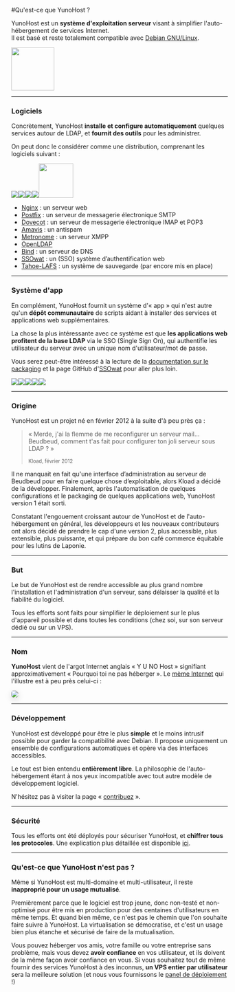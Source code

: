 #Qu'est-ce que YunoHost ?

YunoHost est un **système d'exploitation serveur** visant à simplifier l'auto-hébergement de services Internet.   
Il est basé et reste totalement compatible avec [Debian GNU/Linux](http://debian.org).

<img src="https://yunohost.org/images/debian-logo.png" width=100>

---

### Logiciels

Concrètement, YunoHost **installe et configure automatiquement** quelques services autour de LDAP, et **fournit des outils** pour les administrer.

On peut donc le considérer comme une distribution, comprenant les logiciels suivant :

<img src="https://yunohost.org/images/nginx.png"><img src="https://yunohost.org/images/postfix.png"><img src="https://yunohost.org/images/dovecot.png"><img src="https://yunohost.org/images/spamassassin.png"><img src="https://yunohost.org/images/XMPP_logo.png" width=80>

* [Nginx](http://nginx.org/) : un serveur web
* [Postfix](http://www.postfix.org/) : un serveur de messagerie électronique SMTP
* [Dovecot](http://www.dovecot.org/) : un serveur de messagerie électronique IMAP et POP3
* [Amavis](http://amavis.org/) : un antispam
* [Metronome](http://www.lightwitch.org/metronome) : un serveur XMPP
* [OpenLDAP](http://www.openldap.org/)
* [Bind](https://www.isc.org/downloads/bind/) : un serveur de DNS
* [SSOwat](https://github.com/Kloadut/SSOwat) : un (SSO) système d’authentification web
* [Tahoe-LAFS](https://tahoe-lafs.org/trac/tahoe-lafs) : un système de sauvegarde (par encore mis en place)

---

### Système d'app

En complément, YunoHost fournit un système d'« app » qui n'est autre qu'un **dépôt communautaire** de scripts aidant à installer des services et applications web supplémentaires.

La chose la plus intéressante avec ce système est que **les applications web profitent de la base LDAP** via le SSO (Single Sign On), qui authentifie les utilisateur du serveur avec un unique nom d'utilisateur/mot de passe.

Vous serez peut-être intéressé à la lecture de la [documentation sur le packaging](/packaging_apps_fr) et la page GitHub d'[SSOwat](https://github.com/Kloadut/SSOwat) pour aller plus loin.

<img src="https://yunohost.org/images/roundcube.png"><img src="https://yunohost.org/images/ttrss.png"><img src="https://yunohost.org/images/wordpress.png"><img src="https://yunohost.org/images/transmission.png"><img src="https://yunohost.org/images/jappix.png">

---

### Origine

YunoHost est un projet né en février 2012 à la suite d'à peu près ça :

 <blockquote><p>« Merde, j'ai la flemme de me reconfigurer un serveur mail... Beudbeud, comment t'as fait pour configurer ton joli serveur sous LDAP ? »</p>
<small>Kload, février 2012</small></blockquote>

Il ne manquait en fait qu'une interface d’administration au serveur de Beudbeud pour en faire quelque chose d’exploitable, alors Kload a décidé de la développer. Finalement, après l'automatisation de quelques configurations et le packaging de quelques applications web, YunoHost version 1 était sorti.

Constatant l'engouement croissant autour de YunoHost et de l'auto-hébergement en général, les développeurs et les nouveaux contributeurs ont alors décidé de prendre le cap d'une version 2, plus accessible, plus extensible, plus puissante, et qui prépare du bon café commerce équitable pour les lutins de Laponie.

---

### But

Le but de YunoHost est de rendre accessible au plus grand nombre l'installation et l'administration d'un serveur, sans délaisser la qualité et la fiabilité du logiciel. 

Tous les efforts sont faits pour simplifier le déploiement sur le plus d'appareil possible et dans toutes les conditions (chez soi, sur son serveur dédié ou sur un VPS).

---

### Nom

**YunoHost** vient de l'argot Internet anglais « Y U NO Host » signifiant approximativement « Pourquoi toi ne pas héberger ». Le [mème Internet](http://fr.wikipedia.org/wiki/M%C3%A8me_Internet) qui l'illustre est à peu près celui-ci :
<div class="text-center"><img style="border-radius: 5px; box-shadow: 0 5px 15px rgba(0,0,0,0.15);" src="https://yunohost.org/images/dude_yunohost.jpg"></div>

---

### Développement

YunoHost est développé pour être le plus **simple** et le moins intrusif possible pour garder la compatibilité avec Debian. Il propose uniquement un ensemble de configurations automatiques et opère via des interfaces accessibles.

Le tout est bien entendu **entièrement libre**. La philosophie de l'auto-hébergement étant à nos yeux incompatible avec tout autre modèle de développement logiciel.

N'hésitez pas à visiter la page « [contribuez](/contribute_fr) ».

---

### Sécurité

Tous les efforts ont été déployés pour sécuriser YunoHost, et **chiffrer tous les protocoles**. Une explication plus détaillée est disponible [ici](/security_fr).

---

### Qu'est-ce que YunoHost n'est pas ?

Même si YunoHost est multi-domaine et multi-utilisateur, il reste **inapproprié pour un usage mutualisé**.

Premièrement parce que le logiciel est trop jeune, donc non-testé et non-optimisé pour être mis en production pour des centaines d'utilisateurs en même temps. Et quand bien même, ce n'est pas le chemin que l'on souhaite faire suivre à YunoHost. La virtualisation se démocratise, et c'est un usage bien plus étanche et sécurisé de faire de la mutualisation.

Vous pouvez héberger vos amis, votre famille ou votre entreprise sans problème, mais vous devez **avoir confiance** en vos utilisateur, et ils doivent de la même façon avoir confiance en vous. Si vous souhaitez tout de même fournir des services YunoHost à des inconnus, **un VPS entier par utilisateur** sera la meilleure solution (et nous vous fournissons le [panel de déploiement](https://github.com/YunoHost/Kremlin) !)
